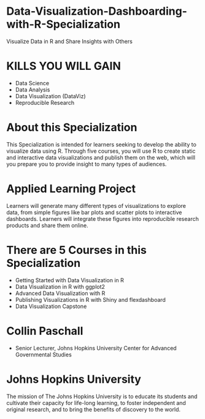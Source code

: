 # Data-Visualization-Dashboarding-with-R-Specialization
Visualize Data in R and Share Insights with Others


# KILLS YOU WILL GAIN
* Data Science
* Data Analysis
* Data Visualization (DataViz)
* Reproducible Research


# About this Specialization
This Specialization is intended for learners seeking to develop the ability to visualize data using R. Through five courses, you will use R to create static and interactive data visualizations and publish them on the web, which will you prepare you to provide insight to many types of audiences.

# Applied Learning Project
Learners will generate many different types of visualizations to explore data, from simple figures like bar plots and scatter plots to interactive dashboards. Learners will integrate these figures into reproducible research products and share them online.


# There are 5 Courses in this Specialization
* Getting Started with Data Visualization in R
* Data Visualization in R with ggplot2
* Advanced Data Visualization with R 
* Publishing Visualizations in R with Shiny and flexdashboard
* Data Visualization Capstone


# Collin Paschall
- Senior Lecturer,
Johns Hopkins University Center for Advanced Governmental Studies

# Johns Hopkins University
The mission of The Johns Hopkins University is to educate its students and cultivate their capacity for life-long learning, to foster independent and original research, and to bring the benefits of discovery to the world.
